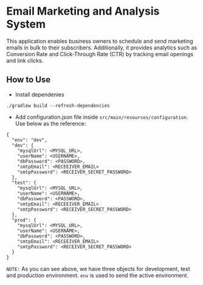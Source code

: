 # Email Marketing and Analysis System

This application enables business owners to schedule and send marketing emails in bulk to their subscribers. Additionally, it provides analytics such as Conversion Rate and Click-Through Rate (CTR) by tracking email openings and link clicks.

## How to Use

-   Install dependenies

```
./gradlew build --refresh-dependencies
```

-   Add configuration.json file inside `src/main/resources/configuration`. Use below as the reference:

```
{
  "env": "dev",
  "dev": {
    "mysqlUrl": <MYSQL_URL>,
    "userName": <USERNAME>,
    "dbPassword": <PASSWORD>,
    "smtpEmail": <RECEEIVER_EMAIL>
    "smtpPassword": <RECEIVER_SECRET_PASSWORD>
  },
  "test": {
    "mysqlUrl": <MYSQL_URL>,
    "userName": <USERNAME>,
    "dbPassword": <PASSWORD>,
    "smtpEmail": <RECEEIVER_EMAIL>
    "smtpPassword": <RECEIVER_SECRET_PASSWORD>
  },
  "prod": {
    "mysqlUrl": <MYSQL_URL>,
    "userName": <USERNAME>,
    "dbPassword": <PASSWORD>,
    "smtpEmail": <RECEEIVER_EMAIL>
    "smtpPassword": <RECEIVER_SECRET_PASSWORD>
  }
}
```

`NOTE:` As you can see above, we have three objects for development, test and production environment. `env` is used to send the active environment.
